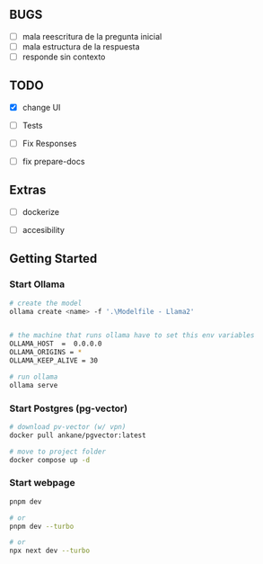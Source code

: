 
## BUGS

- [ ] mala reescritura de la pregunta inicial
- [ ] mala estructura de la respuesta
- [ ] responde sin contexto

## TODO

- [x] change UI
- [ ] Tests
- [ ] Fix Responses
- [ ] fix prepare-docs


## Extras

- [ ] dockerize
- [ ] accesibility


## Getting Started

### Start Ollama

```sh
# create the model
ollama create <name> -f '.\Modelfile - Llama2'


# the machine that runs ollama have to set this env variables
OLLAMA_HOST  =  0.0.0.0
OLLAMA_ORIGINS = *
OLLAMA_KEEP_ALIVE = 30

# run ollama
ollama serve
```

### Start Postgres (pg-vector)

```sh
# download pv-vector (w/ vpn)
docker pull ankane/pgvector:latest

# move to project folder
docker compose up -d
```

### Start webpage

```sh
pnpm dev

# or
pnpm dev --turbo

# or
npx next dev --turbo
```